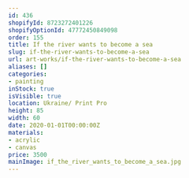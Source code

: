 ```yaml
---
id: 436
shopifyId: 8723272401226
shopifyOptionId: 47772450849098
order: 155
title: If the river wants to become a sea
slug: if-the-river-wants-to-become-a-sea
url: art-works/if-the-river-wants-to-become-a-sea
aliases: []
categories:
- painting
inStock: true
isVisible: true
location: Ukraine/ Print Pro
height: 85
width: 60
date: 2020-01-01T00:00:00Z
materials:
- acrylic
- canvas
price: 3500
mainImage: if_the_river_wants_to_become_a_sea.jpg
---
```

